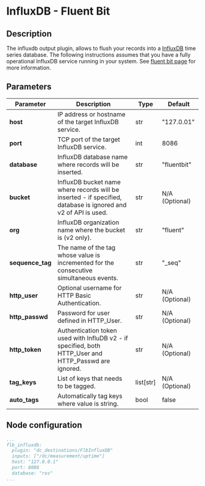 # InfluxDB - Fluent Bit

## Description

The influxdb output plugin, allows to flush your records into a [InfluxDB](https://www.influxdata.com/time-series-platform/influxdb/) time series database. The following instructions assumes that you have a fully operational InfluxDB service running in your system. See [fluent bit page](https://docs.fluentbit.io/manual/pipeline/outputs/influxdb) for more information.

## Parameters

| Parameter        | Description                                                                                                    | Type        | Default        |
| ---------------- | -------------------------------------------------------------------------------------------------------------- | ----------- | -------------- |
| **host**         | IP address or hostname of the target InfluxDB service.                                                         | str         | "127.0.01"     |
| **port**         | TCP port of the target InfluxDB service.                                                                       | int         | 8086           |
| **database**     | InfluxDB database name where records will be inserted.                                                         | str         | "fluentbit"    |
| **bucket**       | InfluxDB bucket name where records will be inserted - if specified, database is ignored and v2 of API is used. | str         | N/A (Optional) |
| **org**          | InfluxDB organization name where the bucket is (v2 only).                                                      | str         | "fluent"       |
| **sequence_tag** | The name of the tag whose value is incremented for the consecutive simultaneous events.                        | str         | "_seq"         |
| **http_user**    | Optional username for HTTP Basic Authentication.                                                               | str         | N/A (Optional) |
| **http_passwd**  | Password for user defined in HTTP_User.                                                                        | str         | N/A (Optional) |
| **http_token**   | Authentication token used with InfluDB v2 - if specified, both HTTP_User and HTTP_Passwd are ignored.          | str         | N/A (Optional) |
| **tag_keys**     | List of keys that needs to be tagged.                                                                          | list\[str\] | N/A (Optional) |
| **auto_tags**    | Automatically tag keys where value is string.                                                                  | bool        | false          |

## Node configuration

```yaml
...
flb_influxdb:
  plugin: "dc_destinations/FlbInfluxDB"
  inputs: ["/dc/measurement/uptime"]
  host: "127.0.0.1"
  port: 8086
  database: "ros"
...
```
